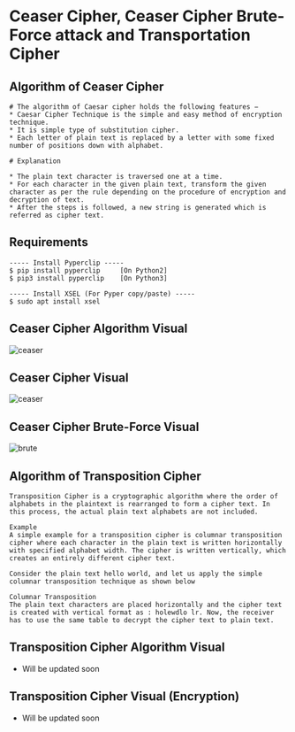 # Ceaser Cipher, Ceaser Cipher Brute-Force attack and Transportation Cipher

## Algorithm of Ceaser Cipher 

```
# The algorithm of Caesar cipher holds the following features −
* Caesar Cipher Technique is the simple and easy method of encryption technique.
* It is simple type of substitution cipher.
* Each letter of plain text is replaced by a letter with some fixed number of positions down with alphabet.

# Explanation

* The plain text character is traversed one at a time.
* For each character in the given plain text, transform the given character as per the rule depending on the procedure of encryption and decryption of text.
* After the steps is followed, a new string is generated which is referred as cipher text.

```

## Requirements 

```
----- Install Pyperclip -----
$ pip install pyperclip		[On Python2]
$ pip3 install pyperclip	[On Python3]

----- Install XSEL (For Pyper copy/paste) -----
$ sudo apt install xsel

``` 

## Ceaser Cipher Algorithm Visual
![ceaser](https://user-images.githubusercontent.com/48232101/106557274-9282dd80-6549-11eb-9318-c0400618356f.png)

## Ceaser Cipher Visual
![ceaser](https://user-images.githubusercontent.com/48232101/106877332-bc323500-6700-11eb-864e-a6639918c23b.png)

## Ceaser Cipher Brute-Force Visual
![brute](https://user-images.githubusercontent.com/48232101/106877641-17fcbe00-6701-11eb-92ae-00e9fdf7bd81.gif)

## Algorithm of Transposition Cipher 
```
Transposition Cipher is a cryptographic algorithm where the order of alphabets in the plaintext is rearranged to form a cipher text. In this process, the actual plain text alphabets are not included.

Example
A simple example for a transposition cipher is columnar transposition cipher where each character in the plain text is written horizontally with specified alphabet width. The cipher is written vertically, which creates an entirely different cipher text.

Consider the plain text hello world, and let us apply the simple columnar transposition technique as shown below

Columnar Transposition
The plain text characters are placed horizontally and the cipher text is created with vertical format as : holewdlo lr. Now, the receiver has to use the same table to decrypt the cipher text to plain text.
```

## Transposition Cipher Algorithm Visual
* Will be updated soon 

## Transposition Cipher Visual (Encryption) 
* Will be updated soon 

